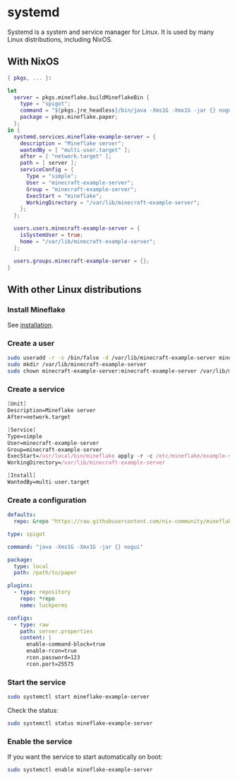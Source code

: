 # systemd

Systemd is a system and service manager for Linux. It is used by many Linux distributions, including NixOS.

## With NixOS

``` nix linenums="1" title="configuration.nix"
{ pkgs, ... }:

let
  server = pkgs.mineflake.buildMineflakeBin {
    type = "spigot";
    command = "${pkgs.jre_headless}/bin/java -Xms1G -Xmx1G -jar {} nogui";
    package = pkgs.mineflake.paper;
  };
in {
  systemd.services.mineflake-example-server = {
    description = "Mineflake server";
    wantedBy = [ "multi-user.target" ];
    after = [ "network.target" ];
    path = [ server ];
    serviceConfig = {
      Type = "simple";
      User = "minecraft-example-server";
      Group = "minecraft-example-server";
      ExecStart = "mineflake";
      WorkingDirectory = "/var/lib/minecraft-example-server";
    };
  };

  users.users.minecraft-example-server = {
    isSystemUser = true;
    home = "/var/lib/minecraft-example-server";
  };

  users.groups.minecraft-example-server = {};
}
```

## With other Linux distributions

### Install Mineflake

See [installation](/).

### Create a user

``` bash
sudo useradd -r -s /bin/false -d /var/lib/minecraft-example-server minecraft-example-server
sudo mkdir /var/lib/minecraft-example-server
sudo chown minecraft-example-server:minecraft-example-server /var/lib/minecraft-example-server
```

### Create a service

``` nix linenums="1" title="/etc/systemd/system/mineflake-example-server.service"
[Unit]
Description=Mineflake server
After=network.target

[Service]
Type=simple
User=minecraft-example-server
Group=minecraft-example-server
ExecStart=/usr/local/bin/mineflake apply -r -c /etc/mineflake/example-server.yml
WorkingDirectory=/var/lib/minecraft-example-server

[Install]
WantedBy=multi-user.target
```

### Create a configuration

``` yaml linenums="1" title="/etc/mineflake/example-server.yml"
defaults:
  repo: &repo "https://raw.githubusercontent.com/nix-community/mineflake/8f442611468fc60cd07003447d6c7625e60a50e4/repo.json"

type: spigot

command: "java -Xms1G -Xmx1G -jar {} nogui"

package:
  type: local
  path: /path/to/paper

plugins:
  - type: repository
    repo: *repo
    name: luckperms

configs:
  - type: raw
    path: server.properties
    content: |
      enable-command-block=true
      enable-rcon=true
      rcon.password=123
      rcon.port=25575
```

### Start the service

``` bash
sudo systemctl start mineflake-example-server
```

Check the status:

``` bash
sudo systemctl status mineflake-example-server
```

### Enable the service

If you want the service to start automatically on boot:

``` bash
sudo systemctl enable mineflake-example-server
```
